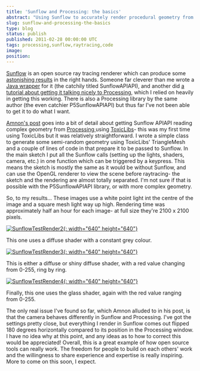 ```yaml
---
title: 'Sunflow and Processing: the basics'
abstract: "Using Sunflow to accurately render procedural geometry from Processing."
slug: sunflow-and-processing-the-basics
type: blog
status: publish
published: 2011-02-28 00:00:00 UTC
tags: processing,sunflow,raytracing,code
image: 
position: 
---
```


[Sunflow][1] is an open source ray tracing renderer
which can produce some [astonishing results][2] in
the right hands. Someone far cleverer than me wrote a [Java
wrapper][3] for it (the catchily titled
SunflowAPIAPI), and another did [a tutorial about getting it talking
nicely to Processing][4], which I relied on heavily
in getting this working. There is also a Processing library by the same
author (the even catchier P5SunflowAPIAPI) but thus far I\'ve not been
able to get it to do what I want.

[Amnon\'s post][4] goes into a bit of detail about
getting Sunflow APIAPI reading complex geometry from [Processing ][5] using [ToxicLibs][6]- this was my
first time using ToxicLibs but it was relatively straightforward. I
wrote a simple class to generate some semi-random geometry using
ToxicLibs\' TriangleMesh and a couple of lines of code in that prepare
it to be passed to Sunflow. In the main sketch I put all the Sunflow
calls (setting up the lights, shaders, camera, etc.) in one function
which can be triggered by a keypress. This means the sketch is mostly
the same as it would be without Sunflow, and can use the OpenGL renderer
to view the scene before raytracing- the sketch and the rendering are
almost totally separated. I\'m not sure if that is possible with the
P5SunflowAPIAPI library, or with more complex geometry.

So, to my results... These images use a white point light int the centre
of the image and a square mesh light way up high. Rendering time was
approximately half an hour for each image- at full size they\'re 2100 x
2100 pixels.

[![SunflowTestRender2](https://farm6.static.flickr.com/5134/5481521239_69af30cf37_z.jpg){:
width="640" height="640"}][7]

This one uses a diffuse shader with a constant grey colour.

[![SunflowTestRender3](https://farm6.static.flickr.com/5133/5482121704_cf39ca54af_z.jpg){:
width="640" height="640"}][8]

This is either a diffuse or shiny diffuse shader, with a red value
changing from 0-255, ring by ring.

[![SunflowTestRender4](https://farm6.static.flickr.com/5099/5486710760_a2d8c1128a_z.jpg){:
width="640" height="640"}][9]

Finally, this one uses the glass shader, again with the red value
ranging from 0-255.

The only real issue I\'ve found so far, which Amnon alluded to in his
post, is that the camera behaves differently in Sunflow and Processing.
I\'ve got the settings pretty close, but everything I render in Sunflow
comes out flipped 180 degrees horizontally compared to its position in
the Processing window. I have no idea why at this point, and any ideas
as to how to correct this would be appreciated! Overall, this is a great
example of how open source tools can really work. The freedom for people
to build on each others\' work and the willingness to share experience
and expertise is really inspiring. More to come on this soon, I expect.



[1]: http://sunflow.sourceforge.net/index.php?pg=news
[2]: http://sunflow.sourceforge.net/index.php?pg=gall
[3]: http://code.google.com/p/sunflowapiapi/
[4]: http://amnonp5.wordpress.com/2010/09/28/sunflow-processing/
[5]: http://processing.org/
[6]: http://toxiclibs.org/
[7]: http://www.flickr.com/photos/53111802@N05/5481521239/
[8]: http://www.flickr.com/photos/53111802@N05/5482121704/
[9]: http://www.flickr.com/photos/53111802@N05/5486710760/
